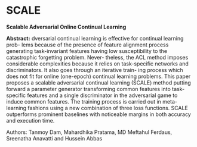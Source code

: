 # SCALE

**Scalable Adversarial Online Continual Learning**

**Abstract:** dversarial continual learning is effective for continual learning prob-
lems because of the presence of feature alignment process generating task-invariant
features having low susceptibility to the catastrophic forgetting problem. Never-
theless, the ACL method imposes considerable complexities because it relies on
task-specific networks and discriminators. It also goes through an iterative train-
ing process which does not fit for online (one-epoch) continual learning problems.
This paper proposes a scalable adversarial continual learning (SCALE) method
putting forward a parameter generator transforming common features into task-
specific features and a single discriminator in the adversarial game to induce
common features. The training process is carried out in meta-learning fashions
using a new combination of three loss functions. SCALE outperforms prominent
baselines with noticeable margins in both accuracy and execution time.

Authors: Tanmoy Dam, Mahardhika Pratama, MD Meftahul Ferdaus, Sreenatha Anavatti and Hussein Abbas



